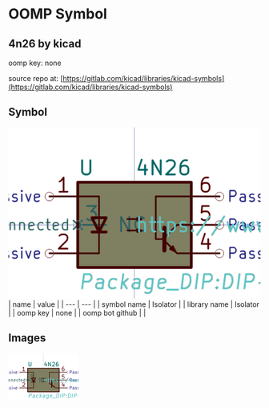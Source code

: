 # OOMP Symbol  
## 4n26  by kicad  
  
oomp key: none  
  
source repo at: [https://gitlab.com/kicad/libraries/kicad-symbols](https://gitlab.com/kicad/libraries/kicad-symbols)  
## Symbol  
  
[![working.png](working_600.png)](working.png)  
| name | value | 
| --- | --- | 
| symbol name | Isolator | 
| library name | Isolator | 
| oomp key | none | 
| oomp bot github |  | 
## Images  
  
[![working.png](working_140.png)](working.png)  
